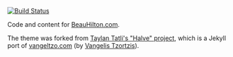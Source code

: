 [![Build Status](https://travis-ci.org/cbeauhilton/cbeauhilton.github.io.svg?branch=code)](https://travis-ci.org/cbeauhilton/cbeauhilton.github.io)

Code and content for [BeauHilton.com](http://beauhilton.com/).

The theme was forked from [Taylan Tatli's "Halve" project](https://github.com/TaylanTatli/Halve), which is a Jekyll port of [vangeltzo.com](http://vangeltzo.com/) (by [Vangelis Tzortzis](https://github.com/srekoble)).
